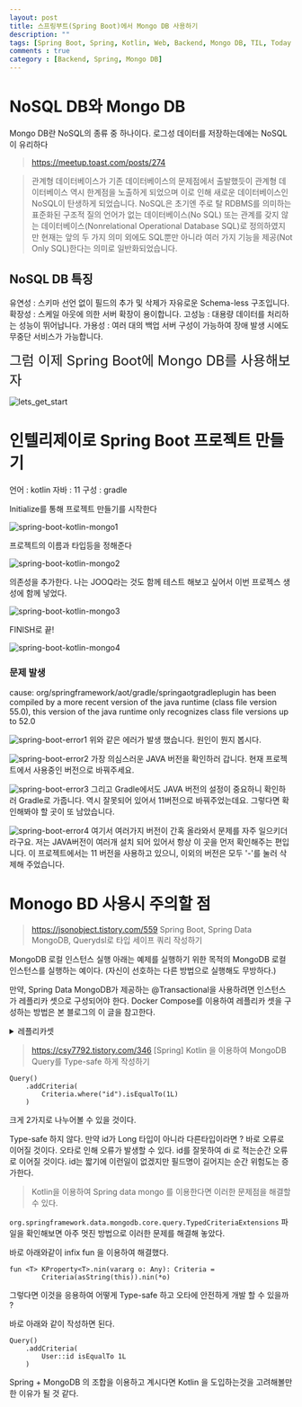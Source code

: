 ```yaml
---
layout: post
title: 스프링부트(Spring Boot)에서 Mongo DB 사용하기
description: ""
tags: [Spring Boot, Spring, Kotlin, Web, Backend, Mongo DB, TIL, Today I Leaned]
comments : true
category : [Backend, Spring, Mongo DB]
---
```


# NoSQL DB와 Mongo DB

Mongo DB란 NoSQL의 종류 중 하나이다.
로그성 데이터를 저장하는데에는 NoSQL이 유리하다

> https://meetup.toast.com/posts/274

> 관계형 데이터베이스가 기존 데이터베이스의 문제점에서 출발했듯이 관계형 데이터베이스 역시 한계점을 노출하게 되었으며 이로 인해 새로운 데이터베이스인 NoSQL이 탄생하게 되었습니다. 
> NoSQL은 초기엔 주로 탈 RDBMS를 의미하는 표준화된 구조적 질의 언어가 없는 데이터베이스(No SQL) 또는 관계를 갖지 않는 데이터베이스(Nonrelational Operational Database SQL)로 정의하였지만 현재는 앞의 두 가지 의미 외에도 SQL뿐만 아니라 여러 가지 기능을 제공(Not Only SQL)한다는 의미로 일반화되었습니다.

## NoSQL DB 특징

유연성 : 스키마 선언 없이 필드의 추가 및 삭제가 자유로운 Schema-less 구조입니다.
확장성 : 스케일 아웃에 의한 서버 확장이 용이합니다.
고성능 : 대용량 데이터를 처리하는 성능이 뛰어납니다.
가용성 : 여러 대의 백업 서버 구성이 가능하여 장애 발생 시에도 무중단 서비스가 가능합니다.


<div class="space-item-3"></div>

 <font size="5">그럼 이제 Spring Boot에 Mongo DB를 사용해보자</font>

![lets_get_start](/post/images/hey/lets_get_start.gif)

# 인텔리제이로 Spring Boot 프로젝트 만들기

언어 : kotlin
자바 : 11
구성 : gradle

Initialize를 통해 프로젝트 만들기를 시작한다

![spring-boot-kotlin-mongo1](/post/images/2022-03-23-kotlin-mongo1.png)


프로젝트의 이름과 타입등을 정해준다 

![spring-boot-kotlin-mongo2](/post/images/2022-03-23-kotlin-mongo2.png)


의존성을 추가한다.
나는 JOOQ라는 것도 함께 테스트 해보고 싶어서 이번 프로젝스 생성에 함께 넣었다.

![spring-boot-kotlin-mongo3](/post/images/2022-03-23-kotlin-mongo3.png)


FINISH로 끝!

![spring-boot-kotlin-mongo4](/post/images/2022-03-23-kotlin-mongo4.png)



<div class="space-item-3"></div>

### 문제 발생
cause: org/springframework/aot/gradle/springaotgradleplugin has been compiled by a more recent version of the java runtime (class file version 55.0), this version of the java runtime only recognizes class file versions up to 52.0

![spring-boot-error1](/post/images/2022-03-23-kotlin-mongo5-1.png)
위와 같은 에러가 발생 했습니다. 원인이 뭔지 봅시다.

![spring-boot-error2](/post/images/2022-03-23-kotlin-mongo5.png)
가장 의심스러운 JAVA 버전을 확인하러 갑니다.
현재 프로젝트에서 사용중인 버전으로 바꿔주세요.


![spring-boot-error3](/post/images/2022-03-23-kotlin-mongo5-2.png)
그리고 Gradle에서도 JAVA 버전의 설정이 중요하니 확인하러 Gradle로 가줍니다. 역시 잘못되어 있어서 11버전으로 바꿔주었는데요. 그렇다면 확인해봐야 할 곳이 또 남았습니다.

![spring-boot-error4](/post/images/2022-03-23-kotlin-mongo5-3.png)
여기서 여러가지 버전이 간혹 올라와서 문제를 자주 일으키더라구요. 저는 JAVA버전이 여러개 설치 되어 있어서 항상 이 곳을 먼저 확인해주는 편입니다. 이 프로젝트에서는 11 버전을 사용하고 있으니, 이외의 버전은 모두 '-'를 눌러 삭제해 주었습니다.


<div class="space-item-3"></div>

# Monogo BD 사용시 주의할 점

> <https://jsonobject.tistory.com/559> Spring Boot, Spring Data MongoDB, Querydsl로 타입 세이프 쿼리 작성하기

MongoDB 로컬 인스턴스 실행
아래는 예제를 실행하기 위한 목적의 MongoDB 로컬 인스턴스를 실행하는 예이다. (자신이 선호하는 다른 방법으로 실행해도 무방하다.)

만약, Spring Data MongoDB가 제공하는 @Transactional을 사용하려면 인스턴스가 레플리카 셋으로 구성되어야 한다. Docker Compose를 이용하여 레플리카 셋을 구성하는 방법은 본 블로그의 이 글을 참고한다.


<details>
<summary>레플리카셋</summary>
<div markdown="1">

Pod은 우리의 서비스 또는 서버의 동작을 보장해주지 않습니다.
실행된 노드의 리소스가 부족하거나, 동작에 실패하거나 등등의 여러가지 이유로 인해 Pod는 죽을 수 있습니다.
그리고, 누군가 이를 수정하거나 고쳐주기 전까진 '멍청하게도' 죽은 그 상태로 남아있죠.
이를 해결하기 위해 등장한 것이 바로! 레플리카셋입니다!

레플리카셋을 간단히 설명하자면,
"지정한 pod 갯수만큼 항상 실행될 수 있도록 관리해주는 Controller"
정도로 말할 수 있겠네요.

다시 말하면, 특정 Pod을 5개로 항상 유지하도록 하는 레플리카셋을 만든다면
Pod의 갯수를 모니터링 하다가, 임의의 이유로 인해 Pod가 삭제될 경우
자동으로 새로운 Pod 1개를 생성하여 5개를 유지해줍니다.

이를 통해,
명시된 Pod의 실행을 항상 안정적으로 유지하고,
Pod의 가용성을 보증하는 역할입니다.

> <https://artist-developer.tistory.com/34> [Kubernetes] 쿠버네티스 ReplicaSet

</div>
</details>


<div class="space-item-3"></div>


> <https://csy7792.tistory.com/346> [Spring] Kotlin 을 이용하여 MongoDB Query를 Type-safe 하게 작성하기

```
Query()
    .addCriteria(
        Criteria.where("id").isEqualTo(1L)
    )
```


크게 2가지로 나누어볼 수 있을 것이다.

Type-safe 하지 않다.
만약 id가 Long 타입이 아니라 다른타입이라면 ? 바로 오류로 이어질 것이다.
오타로 인해 오류가 발생할 수 있다.
id를 잘못하여 di 로 적는순간 오류로 이어질 것이다.
id는 짧기에 이런일이 없겠지만 필드명이 길어지는 순간 위험도는 증가한다.

> Kotlin을 이용하여 Spring data mongo 를 이용한다면 이러한 문제점을 해결할 수 있다.

`org.springframework.data.mongodb.core.query.TypedCriteriaExtensions` 파일을 확인해보면 아주 멋진 방법으로 이러한 문제를 해결해 놓았다.

바로 아래와같이 infix fun 을 이용하여 해결했다.

```
fun <T> KProperty<T>.nin(vararg o: Any): Criteria =
        Criteria(asString(this)).nin(*o)
```

그렇다면 이것을 응용하여 어떻게 Type-safe 하고 오타에 안전하게 개발 할 수 있을까 ?

바로 아래와 같이 작성하면 된다.

```
Query()
    .addCriteria(
        User::id isEqualTo 1L
    )
```

Spring + MongoDB 의 조합을 이용하고 계시다면 Kotlin 을 도입하는것을 고려해볼만한 이유가 될 것 같다.

